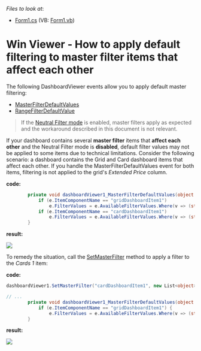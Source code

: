 <!-- default file list -->
*Files to look at*:

* [Form1.cs](./CS/WinViewer_MutualDefaultFiltering/Form1.cs) (VB: [Form1.vb](./VB/WinViewer_MutualDefaultFiltering/Form1.vb))
<!-- default file list end -->
# Win Viewer - How to apply default filtering to master filter items that affect each other


The following DashboardViewer events allow you to apply default master filtering: 

* [MasterFilterDefaultValues](https://docs.devexpress.com/Dashboard/DevExpress.DashboardWin.DashboardViewer.MasterFilterDefaultValues)
* [RangeFilterDefaultValue](https://docs.devexpress.com/Dashboard/DevExpress.DashboardWin.DashboardViewer.RangeFilterDefaultValue)

> If the [Neutral Filter mode](https://docs.devexpress.com/Dashboard/400262/main-features/interactivity/neutral-filter-mode) is enabled, master filters apply as expected and the workaround described in this document is not relevant.

If your dashboard contains several **master filter** items that **affect each other** and the Neutral Filter mode is **disabled**, default filter values may not be applied to some items due to technical limitations. Consider the following scenario: a dashboard contains the Grid and Card dashboard items that affect each other. If you handle the MasterFilterDefaultValues event for both items, filtering is not applied to the grid's _Extended Price_ column.

**code:**


```cs
        private void dashboardViewer1_MasterFilterDefaultValues(object sender, MasterFilterDefaultValuesEventArgs e) {
            if (e.ItemComponentName == "gridDashboardItem1")
                e.FilterValues = e.AvailableFilterValues.Where(v => (string)v["CategoryName"] == "Beverages" || (string)v["CategoryName"] == "Condiments");
            if (e.ItemComponentName == "cardDashboardItem1")
                e.FilterValues = e.AvailableFilterValues.Where(v => (string)v["Country"] == "UK");
        }
```

**result:**

![](https://raw.githubusercontent.com/DevExpress-Examples/win-viewer-how-to-apply-default-filtering-to-master-filter-items-that-affect-each-other-t474844/16.2.3+/media/43572027-e15b-11e6-80bf-00155d62480c.png)

To remedy the situation, call the [SetMasterFilter](https://documentation.devexpress.com/#Dashboard/DevExpressDashboardWinDashboardViewer_SetMasterFiltertopic) method to apply a filter to the _Cards 1_ item:

**code:**

```cs
dashboardViewer1.SetMasterFilter("cardDashboardItem1", new List<object>() { "UK" });

// ...
        private void dashboardViewer1_MasterFilterDefaultValues(object sender, MasterFilterDefaultValuesEventArgs e)
            if (e.ItemComponentName == "gridDashboardItem1") {
                e.FilterValues = e.AvailableFilterValues.Where(v => (string)v["CategoryName"] == "Beverages" || (string)v["CategoryName"] == "Condiments");
        }
```


**result:**

![](https://raw.githubusercontent.com/DevExpress-Examples/win-viewer-how-to-apply-default-filtering-to-master-filter-items-that-affect-each-other-t474844/16.2.3+/media/6014919f-e157-11e6-80bf-00155d62480c.png)

